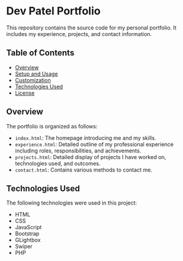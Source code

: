 # Dev Patel Portfolio

This repository contains the source code for my personal portfolio. It includes my experience, projects, and contact information.

## Table of Contents

- [Overview](#overview)
- [Setup and Usage](#setup-and-usage)
- [Customization](#customization)
- [Technologies Used](#technologies-used)
- [License](#license)

## Overview

The portfolio is organized as follows:

- `index.html`: The homepage introducing me and my skills.
- `experience.html`: Detailed outline of my professional experience including roles, responsibilities, and achievements.
- `projects.html`: Detailed display of projects I have worked on, technologies used, and outcomes.
- `contact.html`: Contains various methods to contact me.

## Technologies Used

The following technologies were used in this project:

- HTML
- CSS
- JavaScript
- Bootstrap
- GLightbox
- Swiper
- PHP
